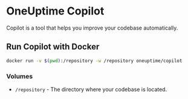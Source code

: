 # OneUptime Copilot

Copilot is a tool that helps you improve your codebase automatically. 

## Run Copilot with Docker

```bash
docker run -v $(pwd):/repository -w /repository oneuptime/copilot
```


### Volumes

 - `/repository` - The directory where your codebase is located.